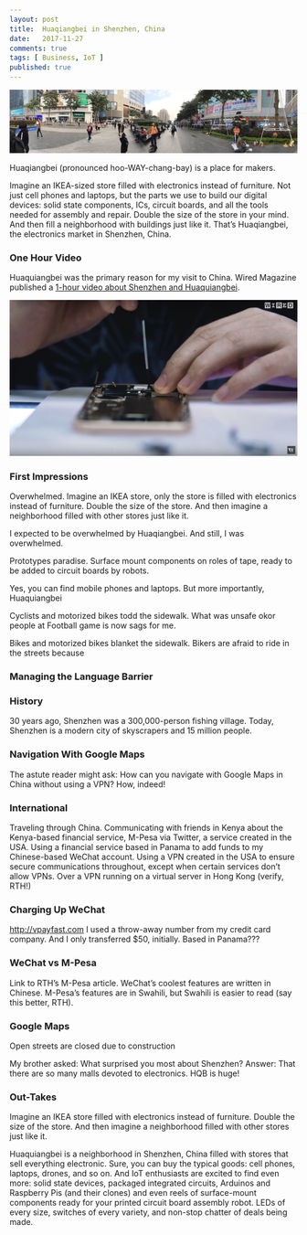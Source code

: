```yaml
---
layout: post
title:  Huaqiangbei in Shenzhen, China
date:   2017-11-27
comments: true
tags: [ Business, IoT ]
published: true
---
```


<img src="/images/huaqiangbei_shenzhen_day.jpg" width="720" alt="Huaqiangbei in Shenzhen, China" title="Huaqiangbei in Shenzhen, China" />

Huaqiangbei (pronounced hoo-WAY-chang-bay) is a place for makers.

Imagine an IKEA-sized store filled with electronics instead of furniture. Not just cell phones and laptops, but the parts we use to build our digital devices: solid state components, ICs, circuit boards, and all the tools needed for assembly and repair. Double the size of the store in your mind. And then fill a neighborhood with buildings just like it. That’s Huaqiangbei, the electronics market in Shenzhen, China.

<!--more-->

### One Hour Video

Huaquiangbei was the primary reason for my visit to China. Wired Magazine published a [1-hour video about Shenzhen and Huaquiangbei](https://www.youtube.com/watch?v=SGJ5cZnoodY&list=PLOnWKC1gI_OMDuVNC0l27FZ2xJUX5UTkg&index=7). 

<a href="https://www.youtube.com/watch?v=SGJ5cZnoodY&list=PLOnWKC1gI_OMDuVNC0l27FZ2xJUX5UTkg&index=7"><img src="/images/huaqiangbei_shenzhen_phone.png" width="720" alt="Huaqiangbei in Shenzhen, China" title="Huaqiangbei in Shenzhen, China" /></a>

### First Impressions

Overwhelmed.
Imagine an IKEA store, only the store is filled with electronics instead of furniture. Double the size of the store. And then imagine a neighborhood filled with other stores just like it.

I expected to be overwhelmed by Huaqiangbei. And still, I was overwhelmed.

Prototypes paradise. 
Surface mount components on roles of tape, ready to be added to circuit boards by robots.  

Yes, you can find mobile phones and laptops. But more importantly, Huaquiangbei 

Cyclists and motorized bikes todd the sidewalk. What was unsafe okor people at Football game is now sags for me. 

Bikes and motorized bikes blanket the sidewalk. Bikers are afraid to ride in the streets because  

### Managing the Language Barrier


### History
30 years ago, Shenzhen was a 300,000-person fishing village. Today, Shenzhen is a modern city of skyscrapers and 15 million people.

### Navigation With Google Maps

The astute reader might ask: How can you navigate with Google Maps in China without using a VPN? How, indeed!

### International

Traveling through China.
Communicating with friends in Kenya about the Kenya-based financial service, M-Pesa via Twitter, a service created in the USA.
Using a financial service based in Panama to add funds to my Chinese-based WeChat account.
Using a VPN created in the USA to ensure secure communications throughout, except when certain services don’t allow VPNs.
Over a VPN running on a virtual server in Hong Kong (verify, RTH!)

### Charging Up WeChat

http://vpayfast.com
I used a throw-away number from my credit card company. And I only transferred $50, initially.
Based in Panama???

### WeChat vs M-Pesa

Link to RTH’s M-Pesa article.
WeChat’s coolest features are written in Chinese. M-Pesa’s features are in Swahili, but Swahili is easier to read (say this better, RTH).


### Google Maps
Open streets are closed due to construction 

My brother asked: What surprised you most about Shenzhen?
Answer: That there are so many malls devoted to electronics. HQB is huge!


### Out-Takes

Imagine an IKEA store filled with electronics instead of furniture. Double the size of the store. And then imagine a neighborhood filled with other stores just like it.

Huaquiangbei is a neighborhood in Shenzhen, China filled with stores that sell everything electronic. Sure, you can buy the typical goods: cell phones, laptops, drones, and so on. And IoT enthusiasts are excited to find even more: solid state devices, packaged integrated circuits, Arduinos and Raspberry Pis (and their clones) and even reels of surface-mount components ready for your printed circuit board assembly robot. LEDs of every size, switches of every variety, and non-stop chatter of deals being made.

